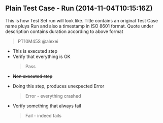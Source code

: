 ## Plain Test Case - Run (2014-11-04T10:15:16Z)

This is how Test Set run will look like. Title contains an original Test Case name pluys Run and also a timestamp in ISO 8601 format. Quote under description contains duration according to above format
> PT10M45S
> @alexei

+ This is executed step
+ Verify that everything is OK
  > Pass
- ~~Non executed step~~
+ Doing this step, produces unexpected Error
  > Error - everything crashed
- Verify something that always fail
  > Fail - indeed fails
